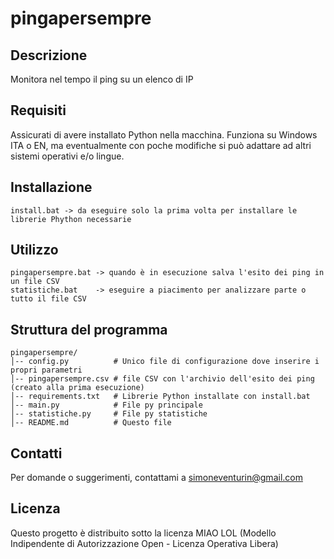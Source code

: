 # pingapersempre

## Descrizione
Monitora nel tempo il ping su un elenco di IP

## Requisiti
Assicurati di avere installato Python nella macchina. Funziona su Windows ITA o EN, ma eventualmente con poche modifiche si può adattare ad altri sistemi operativi e/o lingue.

## Installazione
```
install.bat -> da eseguire solo la prima volta per installare le librerie Phython necessarie
```

## Utilizzo
```
pingapersempre.bat -> quando è in esecuzione salva l'esito dei ping in un file CSV
statistiche.bat    -> eseguire a piacimento per analizzare parte o tutto il file CSV
```

## Struttura del programma

```
pingapersempre/
│-- config.py          # Unico file di configurazione dove inserire i propri parametri
│-- pingapersempre.csv # file CSV con l'archivio dell'esito dei ping (creato alla prima esecuzione)
│-- requirements.txt   # Librerie Python installate con install.bat
│-- main.py            # File py principale
│-- statistiche.py     # File py statistiche
│-- README.md          # Questo file
```

## Contatti
Per domande o suggerimenti, contattami a simoneventurin@gmail.com

## Licenza
Questo progetto è distribuito sotto la licenza MIAO LOL
(Modello Indipendente di Autorizzazione Open - Licenza Operativa Libera)

